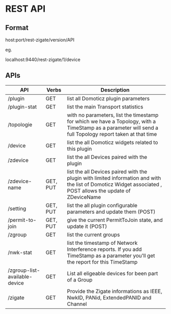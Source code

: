 # REST API 


## Format

host:port/rest-zigate/version/API

eg.

localhost:9440/rest-zigate/1/device


## APIs

| API            | Verbs |  Description |
| -------------- | ----- |  ----------- |
| /plugin        | GET   |  list all Domoticz plugin parameters | 
| /plugin-stat   | GET   |  list the main Transport statistics  |
| /topologie     | GET   |  with no parameters, list the timestamp for which we have a Topology, with a TimeStamp as a parameter will send a full Topology report taken at that time |
| /device        | GET   |  list the all Domoticz widgets related to this plugin |
| /zdevice       | GET   | list the all Devices paired with the plugin |
| /zdevice-name  | GET, PUT | list the all Devices paired with the plugin with limited information and with the list of Domoticz Widget associated , POST allows the update of ZDeviceName |
| /setting       | GET, PUT | list the all plugin configurable parameters and update them (POST) |
| /permit-to-join | GET, PUT | give the current PermitToJoin state, and update it (POST) |
| /zgroup        | GET   | list the current groups |
| /nwk-stat      | GET   | list the timestamp of Network Interference reports. If you add TimeStamp as a parameter you'll get the report for this TimeStamp |
| /zgroup-list-available-device | GET | List all eligeable devices for been part of a Group |
| /zigate        | GET   | Provide the Zigate informations as IEEE, NwkID, PANid, ExtendedPANID and Channel |
